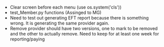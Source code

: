 - Clear screen before each menu (use os.system('cls')) 
- test_Member.py functions (Assinged to MG)
- Need to test out generating EFT report because there is something wrong. It is generating the same provider again.
- Remove provider should have two versions, one to mark to be removed
    and the other to actually remove. Need to keep for at least one 
    week for reporting/paying
